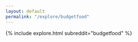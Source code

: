 ```yaml
---
layout: default
permalink: "/explore/budgetfood"
---
```


{% include explore.html subreddit="budgetfood" %}
